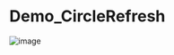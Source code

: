 # Demo_CircleRefresh

![image](https://github.com/Developmc/Demo_CircleRefresh/tree/master/app/src/main/res/drawable/circlerefresh.gif)

